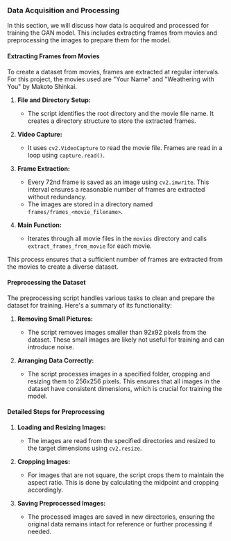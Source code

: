 ### Data Acquisition and Processing

In this section, we will discuss how data is acquired and processed for training the GAN model. This includes extracting frames from movies and preprocessing the images to prepare them for the model.

#### Extracting Frames from Movies

To create a dataset from movies, frames are extracted at regular intervals. For this project, the movies used are "Your Name" and "Weathering with You" by Makoto Shinkai.

1. **File and Directory Setup:**
   - The script identifies the root directory and the movie file name. It creates a directory structure to store the extracted frames.

2. **Video Capture:**
   - It uses `cv2.VideoCapture` to read the movie file. Frames are read in a loop using `capture.read()`.

3. **Frame Extraction:**
   - Every 72nd frame is saved as an image using `cv2.imwrite`. This interval ensures a reasonable number of frames are extracted without redundancy.
   - The images are stored in a directory named `frames/frames_<movie_filename>`.

4. **Main Function:**
   - Iterates through all movie files in the `movies` directory and calls `extract_frames_from_movie` for each movie.

This process ensures that a sufficient number of frames are extracted from the movies to create a diverse dataset.

#### Preprocessing the Dataset

The preprocessing script handles various tasks to clean and prepare the dataset for training. Here's a summary of its functionality:

1. **Removing Small Pictures:**
   - The script removes images smaller than 92x92 pixels from the dataset. These small images are likely not useful for training and can introduce noise.

2. **Arranging Data Correctly:**
   - The script processes images in a specified folder, cropping and resizing them to 256x256 pixels. This ensures that all images in the dataset have consistent dimensions, which is crucial for training the model.

#### Detailed Steps for Preprocessing

1. **Loading and Resizing Images:**
   - The images are read from the specified directories and resized to the target dimensions using `cv2.resize`.

2. **Cropping Images:**
   - For images that are not square, the script crops them to maintain the aspect ratio. This is done by calculating the midpoint and cropping accordingly.

3. **Saving Preprocessed Images:**
   - The processed images are saved in new directories, ensuring the original data remains intact for reference or further processing if needed.
